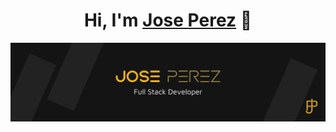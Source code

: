 <div align="center">
<h1 align="center">Hi, I'm <a href="https://joseperezgil.com">Jose Perez</a> 👋</h1>
</div>

<img src="/cover.png">
